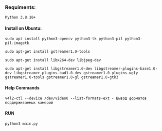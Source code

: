 ### Requiments:
`Python 3.8.10+`

#### Install on Ubuntu:
`sudo apt install python3-opencv python3-tk python3-pil python3-pil.imagetk`

`sudo apt-get install gstreamer1.0-tools`

`sudo apt-get install libx264-dev libjpeg-dev`

`sudo apt-get install libgstreamer1.0-dev libgstreamer-plugins-base1.0-dev libgstreamer-plugins-bad1.0-dev gstreamer1.0-plugins-ugly gstreamer1.0-tools gstreamer1.0-gl gstreamer1.0-gtk3`

#### Help Commands
`v4l2-ctl --device /dev/video0 --list-formats-ext - Вывод форматов поддерживаемых камерой`

#### RUN
`python3 main.py`